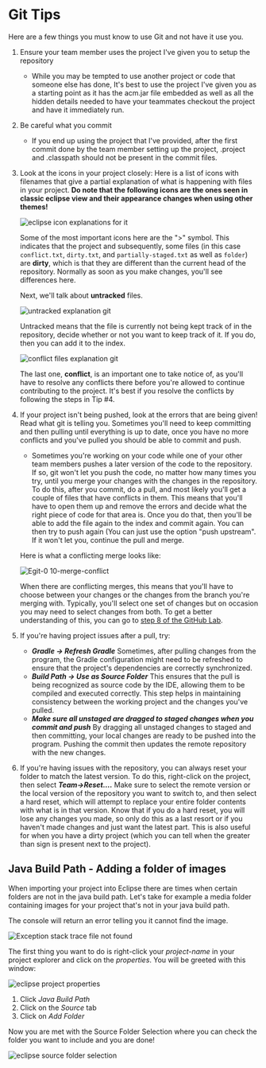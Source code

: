 # Git Tips

Here are a few things you must know to use Git and not have it
use you.

1. Ensure your team member uses the project I've given you to setup the repository

    - While you may be tempted to use another project or code that
        someone else has done,
        It's best to use the project I've given you as a starting point
        as it has the acm.jar file embedded
        as well as all the hidden details needed to have your teammates checkout the project
        and have it immediately run.

2. Be careful what you commit

    - If you end up using the project that I've provided,
        after the first commit done by the team member setting up the project,
        .project and .classpath should not be present in the commit files.

3. Look at the icons in your project closely: Here is a list of icons
    with filenames that give a partial explanation of what is happening with files in your project.
    **Do note that the following icons are the ones seen in classic eclipse view
    and their appearance changes when using other themes!**

    ![eclipse icon explanations for it](gittips/media/image1.png)

    Some of the most important icons here are the ">" symbol.
    This indicates that the project and subsequently,
    some files (in this case
    ```conflict.txt```,
    ```dirty.txt```,
    and ```partially-staged.txt``` as well as ```folder```)
    are **dirty**,
    which is that they are different than the current head of the repository.
    Normally as soon as you make changes,
    you'll see differences here.

    Next,
    we'll talk about **untracked** files.

    ![untracked explanation git](gittips/media/untracked.png)

    Untracked means that the file is currently not being kept track of in the repository,
    decide whether or not you want to keep track of it.
    If you do,
    then you can add it to the index.

    ![conflict files explanation git](gittips/media/conflict.PNG)

    The last one,
    **conflict**,
    is an important one to take notice of,
    as you'll have to resolve any conflicts there
    before you're allowed to continue contributing to the project.
    It's best if you resolve the conflicts
    by following the steps in Tip #4.

4. If your project isn't being pushed,
   look at the errors that are being given!
   Read what git is telling you.
   Sometimes you'll need to keep committing and then pulling until everything is up to date,
   once you have no more conflicts and you've pulled you should be able to commit and push.

    - Sometimes you're working on your code
    while one of your other team members pushes a later version of the code to the repository.
    If so,
    git won't let you push the code,
    no matter how many times you try,
    until you merge your changes with the changes in the repository.
    To do this,
    after you commit,
    do a pull,
    and most likely you'll get a couple of files that have conflicts in them.
    This means that you'll have to open them up
    and remove the errors and decide what the right piece of code for that area is.
    Once you do that,
    then you'll be able to add the file again to the index and commit again.
    You can then try to push again
    (You can just use the option "push upstream".
    If it won't let you, continue the pull and merge.

    Here is what a conflicting merge looks like:

    ![Egit-0 10-merge-conflict](https://github.com/comp129/comp55/assets/76021136/2ffb97bc-4b48-4e98-a12d-9afdac298a02)

   When there are conflicting merges, this means that you'll have to choose between
   your changes or the changes from the branch you're merging with.
   Typically, you'll select one set of changes but on occasion you may need to select changes from both.
   To get a better understanding of this, you can go to [step 8 of the GitHub Lab](9-Github.html#step-8-martyr--hackslash---commit-and-push-the-same-line).
5. If you're having project issues after a pull, try:
   - ***Gradle -> Refresh Gradle***
    Sometimes, after pulling changes from the program, the Gradle configuration might need to be refreshed
    to ensure that the project's dependencies are correctly synchronized.
   - ***Build Path -> Use as Source Folder***
    This ensures that the pull is being recognized as source code by the IDE,
    allowing them to be compiled and executed correctly.
    This step helps in maintaining consistency between the working project
    and the changes you've pulled.
   - ***Make sure all unstaged are dragged to staged changes when you commit and push***
 By dragging all unstaged changes to staged and then committing, your local changes
 are ready to be pushed into the program.
 Pushing the commit then updates the remote repository with the new changes.
6. If you're having issues with the repository,
   you can always reset your folder to match the latest version.
   To do this,
   right-click on the project,
   then select ***Team->Reset….***
   Make sure to select the remote version or the local version
   of the repository you want to switch to,
   and then select a hard reset,
   which will attempt to replace your entire folder contents with what is in that version.
   Know that if you do a hard reset,
   you will lose any changes you made,
   so only do this as a last resort or if you haven't made changes and just want the latest part.
   This is also useful for when you have a dirty project
   (which you can tell when the greater than sign is present next to the project).

## Java Build Path - Adding a folder of images

When importing your project into Eclipse
there are times when certain folders are not in the java build path.
Let's take for example a media folder containing images for your project
that's not in your java build path.

The console will return an error telling you it cannot find the image.

![Exception stack trace file not found](gittips/media/cannotFindImage.png)

The first thing you want to do is right-click your *project-name* in your project explorer
and click on the *properties*.
You will be greeted with this window:

![eclipse project properties](gittips/media/propertiesPage.png)

1. Click *Java Build Path*
2. Click on the *Source* tab
3. Click on *Add Folder*

Now you are met with the Source Folder Selection
where you can check the folder you want to include and you are done!

![eclipse source folder selection](gittips/media/sourceFolderSelection.png)
